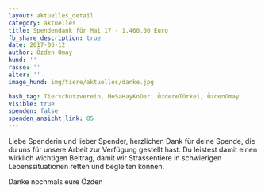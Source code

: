 ```yaml
---
layout: aktuelles_detail
category: aktuelles
title: Spendendank für Mai 17 - 1.460,00 Euro
fb_share_description: true
date: 2017-06-12
author: Özden Omay
hund: ''
rasse: ''
alter: ''
image_hund: img/tiere/aktuelles/danke.jpg

hash_tag: Tierschutzverein, MeSaHayKoDer, ÖzdereTürkei, ÖzdenOmay
visible: true
spenden: false
spenden_ansicht_link: 05
---
```


Liebe Spenderin und lieber Spender,
herzlichen Dank für deine Spende, die du uns für unsere Arbeit zur Verfügung gestellt hast. Du leistest damit einen wirklich wichtigen Beitrag, damit wir Strassentiere in schwierigen Lebenssituationen retten und begleiten können.

Danke nochmals
eure Özden


